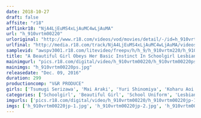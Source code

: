 ```yaml
---
date: 2018-10-27
draft: false
affsite: "r18"
afflinkr18: "NjA4LjEuMS4xLjAuMC4wLjAuMA"
url: "h_910vrtm00220"
urloriginal: "http://www.r18.com/videos/vod/movies/detail/-/id=h_910vrtm00220"
urlfinal: "http://media.r18.com/track/NjA4LjEuMS4xLjAuMC4wLjAuMA/videos/vod/movies/detail/-/id=h_910vrtm00220"
samplevid: "awspv3001.r18.com/litevideo/freepv/h/h_9/h_910vrtm220/h_910vrtm220_dmb_w.mp4"
title: "A Beautiful Girl Obeys Her Basic Instinct In Schoolgirl Lesbians In Love 5 Couples/5 Hours"
mainimgurl: "pics.r18.com/digital/video/h_910vrtm00220/h_910vrtm00220ps.jpg"
mainimgs: "h_910vrtm00220ps.jpg"
releasedate: "Dec. 09, 2016"
duration: 299
productioncomp: "V&R PRODUCE"
girls: ['Tsumugi Serizawa', 'Mai Araki', 'Yuri Shinomiya', 'Koharu Aoi', 'Yui Kawagoe', 'Marie Konishi', 'Natsuku Hasegawa', 'Mamika Momohara', 'Urea Sakuraba']
categories: ['Schoolgirl', 'Beautiful Girl', 'School Uniform', 'Lesbian', 'Compilation', 'Over 4 Hours', 'Hi-Def']
imgurls: ['pics.r18.com/digital/video/h_910vrtm00220/h_910vrtm00220jp-1.jpg', 'pics.r18.com/digital/video/h_910vrtm00220/h_910vrtm00220jp-2.jpg', 'pics.r18.com/digital/video/h_910vrtm00220/h_910vrtm00220jp-3.jpg', 'pics.r18.com/digital/video/h_910vrtm00220/h_910vrtm00220jp-4.jpg', 'pics.r18.com/digital/video/h_910vrtm00220/h_910vrtm00220jp-5.jpg', 'pics.r18.com/digital/video/h_910vrtm00220/h_910vrtm00220jp-6.jpg', 'pics.r18.com/digital/video/h_910vrtm00220/h_910vrtm00220jp-7.jpg', 'pics.r18.com/digital/video/h_910vrtm00220/h_910vrtm00220jp-8.jpg', 'pics.r18.com/digital/video/h_910vrtm00220/h_910vrtm00220jp-9.jpg', 'pics.r18.com/digital/video/h_910vrtm00220/h_910vrtm00220jp-10.jpg', 'pics.r18.com/digital/video/h_910vrtm00220/h_910vrtm00220jp-11.jpg', 'pics.r18.com/digital/video/h_910vrtm00220/h_910vrtm00220jp-12.jpg', 'pics.r18.com/digital/video/h_910vrtm00220/h_910vrtm00220jp-13.jpg', 'pics.r18.com/digital/video/h_910vrtm00220/h_910vrtm00220jp-14.jpg', 'pics.r18.com/digital/video/h_910vrtm00220/h_910vrtm00220jp-15.jpg', 'pics.r18.com/digital/video/h_910vrtm00220/h_910vrtm00220jp-16.jpg', 'pics.r18.com/digital/video/h_910vrtm00220/h_910vrtm00220jp-17.jpg', 'pics.r18.com/digital/video/h_910vrtm00220/h_910vrtm00220jp-18.jpg', 'pics.r18.com/digital/video/h_910vrtm00220/h_910vrtm00220jp-19.jpg', 'pics.r18.com/digital/video/h_910vrtm00220/h_910vrtm00220jp-20.jpg']
imgs: ['h_910vrtm00220jp-1.jpg', 'h_910vrtm00220jp-2.jpg', 'h_910vrtm00220jp-3.jpg', 'h_910vrtm00220jp-4.jpg', 'h_910vrtm00220jp-5.jpg', 'h_910vrtm00220jp-6.jpg', 'h_910vrtm00220jp-7.jpg', 'h_910vrtm00220jp-8.jpg', 'h_910vrtm00220jp-9.jpg', 'h_910vrtm00220jp-10.jpg', 'h_910vrtm00220jp-11.jpg', 'h_910vrtm00220jp-12.jpg', 'h_910vrtm00220jp-13.jpg', 'h_910vrtm00220jp-14.jpg', 'h_910vrtm00220jp-15.jpg', 'h_910vrtm00220jp-16.jpg', 'h_910vrtm00220jp-17.jpg', 'h_910vrtm00220jp-18.jpg', 'h_910vrtm00220jp-19.jpg', 'h_910vrtm00220jp-20.jpg']
---
```

